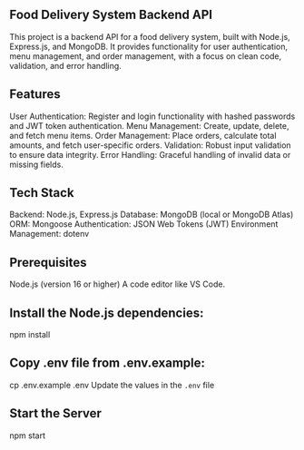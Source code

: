 ## Food Delivery System Backend API
This project is a backend API for a food delivery system, built with Node.js, Express.js, and MongoDB. It provides functionality for user authentication, menu management, and order management, with a focus on clean code, validation, and error handling.

## Features
User Authentication: Register and login functionality with hashed passwords and JWT token authentication.
Menu Management: Create, update, delete, and fetch menu items.
Order Management: Place orders, calculate total amounts, and fetch user-specific orders.
Validation: Robust input validation to ensure data integrity.
Error Handling: Graceful handling of invalid data or missing fields.

## Tech Stack
Backend: Node.js, Express.js
Database: MongoDB (local or MongoDB Atlas)
ORM: Mongoose
Authentication: JSON Web Tokens (JWT)
Environment Management: dotenv 

## Prerequisites
Node.js (version 16 or higher) A code editor like VS Code.

## Install the Node.js dependencies:
npm install

## Copy .env file from .env.example:
cp .env.example .env
Update the values in the `.env` file

## Start the Server
npm start